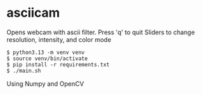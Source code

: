 # asciicam


Opens webcam with ascii filter.
Press 'q' to quit
Sliders to change resolution, intensity, and color mode

```
$ python3.13 -m venv venv
$ source venv/bin/activate
$ pip install -r requirements.txt
$ ./main.sh
```
Using Numpy and OpenCV